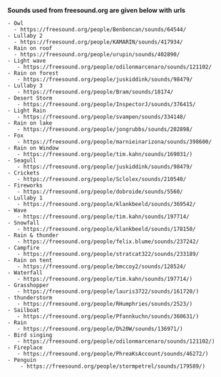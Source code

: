 
**Sounds used from freesound.org are given below with urls**
    
    - Owl
      - https://freesound.org/people/Benboncan/sounds/64544/
    - Lullaby 2
      - https://freesound.org/people/KAMARIN/sounds/417934/
    - Rain on roof
      - https://freesound.org/people/urupin/sounds/402890/
    - Light wave
       - https://freesound.org/people/odilonmarcenaro/sounds/121102/
    - Rain on forest 
       - https://freesound.org/people/juskiddink/sounds/98479/
    - Lullaby 3
       - https://freesound.org/people/Bram/sounds/18174/
    - Desert Storm
       - https://freesound.org/people/InspectorJ/sounds/376415/
    - Light Rain
       - https://freesound.org/people/svampen/sounds/334148/
    - Rain on lake
       - https://freesound.org/people/jongrubbs/sounds/202898/
    - Fox 
       - https://freesound.org/people/marnieinarizona/sounds/398600/
    - Rain on Window
       - https://freesound.org/people/tim.kahn/sounds/169031/)
    - Seagull
       - https://freesound.org/people/juskiddink/sounds/98479/
    - Crickets
       - https://freesound.org/people/Sclolex/sounds/210540/
    - Fireworks
       - https://freesound.org/people/dobroide/sounds/5560/
    - Lullaby 1
       - https://freesound.org/people/klankbeeld/sounds/369542/
    - Wave
       - https://freesound.org/people/tim.kahn/sounds/197714/
    - Snowfall
       - https://freesound.org/people/klankbeeld/sounds/178150/
    - Rain & thunder
       - https://freesound.org/people/felix.blume/sounds/237242/
    - Campfire
       - https://freesound.org/people/stratcat322/sounds/233189/
    - Rain on tent
       - https://freesound.org/people/bmccoy2/sounds/128524/
    - Waterfall
       - https://freesound.org/people/tim.kahn/sounds/197714/)
    - Grasshopper
       - https://freesound.org/people/lauris3722/sounds/161720/)
    - thunderstorm
       - https://freesound.org/people/RHumphries/sounds/2523/)
    - Sailboat
       - https://freesound.org/people/Pfannkuchn/sounds/360631/)
    - Rain
       - https://freesound.org/people/D%20W/sounds/136971/)
    - Bird singing
       - https://freesound.org/people/odilonmarcenaro/sounds/121102/)
    - Fireplace
       - https://freesound.org/people/PhreaKsAccount/sounds/46272/)
    - Penguin
        - https://freesound.org/people/stormpetrel/sounds/179589/)
    
  
    
